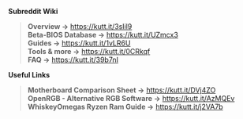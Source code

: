 **Subreddit Wiki**

> **Overview ->** https://kutt.it/3sIil9  
> **Beta-BIOS Database ->** https://kutt.it/UZmcx3  
> **Guides ->** https://kutt.it/1vLR6U  
> **Tools & more ->** https://kutt.it/0CRkqf  
> **FAQ ->** https://kutt.it/39b7nI

**Useful Links**

> **Motherboard Comparison Sheet ->** https://kutt.it/DVj4ZO  
> **OpenRGB - Alternative RGB Software ->** https://kutt.it/AzMQEv  
> **WhiskeyOmegas Ryzen Ram Guide ->** https://kutt.it/j2VA7b
